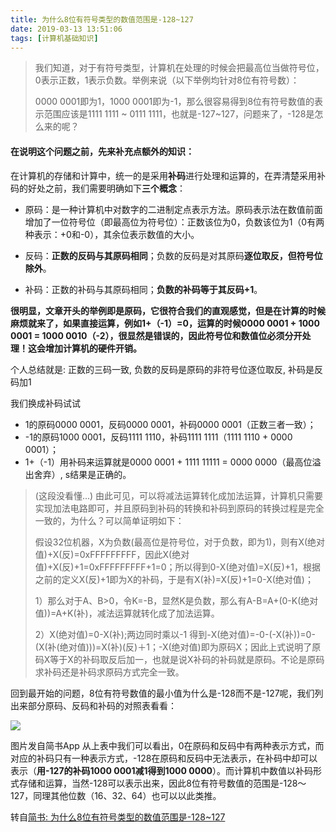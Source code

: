 ```yaml
---
title: 为什么8位有符号类型的数值范围是-128~127
date: 2019-03-13 13:51:06
tags: [计算机基础知识]
---
```



> 我们知道，对于有符号类型，计算机在处理的时候会把最高位当做符号位，0表示正数，1表示负数。举例来说（以下举例均针对8位有符号数）：
> 
> 0000 0001即为1，1000 0001即为-1，那么很容易得到8位有符号数值的表示范围应该是1111 1111 ~ 0111 1111，也就是-127~127，问题来了，-128是怎么来的呢？

#### 在说明这个问题之前，先来补充点额外的知识：

在计算机的存储和计算中，统一的是采用**补码**进行处理和运算的，在弄清楚采用补码的好处之前，我们需要明确如下**三个概念**：

- 原码：是一种计算机中对数字的二进制定点表示方法。原码表示法在数值前面增加了一位符号位（即最高位为符号位）：正数该位为0，负数该位为1（0有两种表示：+0和-0），其余位表示数值的大小。

- 反码：**正数的反码与其原码相同**；负数的反码是对其原码**逐位取反，但符号位除外**。

- 补码：正数的补码与其原码相同；**负数的补码等于其反码+1**。

**很明显，文章开头的举例即是原码，它很符合我们的直观感觉，但是在计算的时候麻烦就来了，如果直接运算，例如1+（-1）=0，运算的时候0000 0001 + 1000 0001 = 1000 0010（-2），很显然是错误的，因此符号位和数值位必须分开处理！这会增加计算机的硬件开销。**

个人总结就是: 正数的三码一致, 负数的反码是原码的非符号位逐位取反, 补码是反码加1

我们换成补码试试

- 1的原码0000 0001，反码0000 0001，补码0000 0001（正数三者一致）；
- -1的原码1000 0001，反码1111 1110，补码1111 1111（1111 1110 + 0000 0001）；
- 1+（-1）用补码来运算就是0000 0001 + 1111 11111 = 0000 0000（最高位溢出舍弃）,
s结果是正确的。

> (这段没看懂...)
> 由此可见，可以将减法运算转化成加法运算，计算机只需要实现加法电路即可，并且原码到补码的转换和补码到原码的转换过程是完全一致的，为什么？可以简单证明如下：
> 
> 假设32位机器，X为负数(最高位是符号位，对于负数，即为1)，则有X(绝对值)+X(反)=0xFFFFFFFFF，因此X(绝对值)+X(反)+1=0xFFFFFFFFF+1=0；所以得到0-X(绝对值)=X(反)+1，根据之前的定义X(反)+1即为X的补码，于是有X(补)=X(反)+1=0-X(绝对值)；
> 
> 1）那么对于A、B>0，令K=-B，显然K是负数，那么有A-B=A+(0-K(绝对值))=A+K(补)，减法运算就转化成了加法运算。
> 
> 2）X(绝对值)=0-X(补);两边同时乘以-1 得到-X(绝对值)=-0-(-X(补))=0-(X(补(绝对值)))=X(补)(反)＋1；-X(绝对值)即为原码X；因此上式说明了原码X等于X的补码取反后加一，也就是说X补码的补码就是原码。不论是原码求补码还是补码求原码方式完全一致。

回到最开始的问题，8位有符号数值的最小值为什么是-128而不是-127呢，我们列出来部分原码、反码和补码的对照表看看：

![](部分原码、反码和补码的对照表.webp)

图片发自简书App
从上表中我们可以看出，0在原码和反码中有两种表示方式，而对应的补码只有一种表示方式，-128在原码和反码中无法表示，在补码中却可以表示（**用-127的补码1000 0001减1得到1000 0000**）。而计算机中数值以补码形式存储和运算，当然-128可以表示出来，因此8位有符号数值的范围是-128～127，同理其他位数（16、32、64）也可以以此类推。

转自[简书: 为什么8位有符号类型的数值范围是-128~127](https://www.jianshu.com/p/0ad27ad30a43)